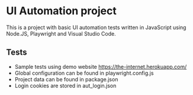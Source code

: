 # UI Automation project

This is a project with basic UI automation tests written in JavaScript using Node.JS, Playwright and Visual Studio Code.

## Tests

- Sample tests using demo website https://the-internet.herokuapp.com/
- Global configuration can be found in playwright.config.js
- Project data can be found in package.json
- Login cookies are stored in aut_login.json